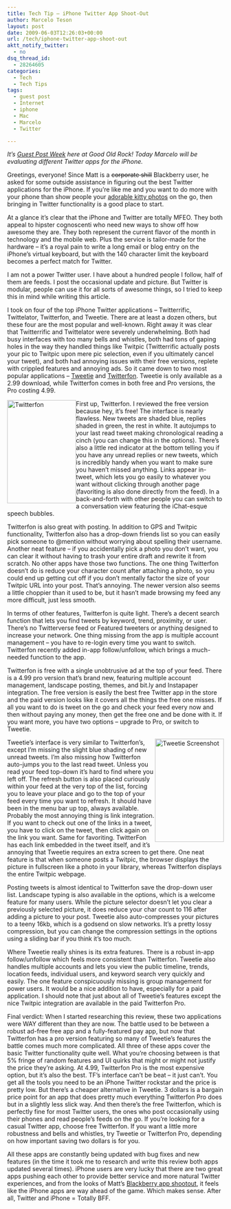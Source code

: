 ```yaml
---
title: Tech Tip – iPhone Twitter App Shoot-Out
author: Marcelo Teson
layout: post
date: 2009-06-03T12:26:03+00:00
url: /tech/iphone-twitter-app-shoot-out
aktt_notify_twitter:
  - no
dsq_thread_id:
  - 28264605
categories:
  - Tech
  - Tech Tips
tags:
  - guest post
  - Internet
  - iphone
  - Mac
  - Marcelo
  - Twitter

---
```

_It&#8217;s [Guest Post Week][1] here at Good Old Rock! Today Marcelo will be evaluating different Twitter apps for the iPhone._

Greetings, everyone! Since Matt is a <span style="text-decoration: line-through;">corporate shill</span> Blackberry user, he asked for some outside assistance in figuring out the best Twitter applications for the iPhone. If you&#8217;re like me and you want to do more with your phone than show people your <a id="une4" title="OMG BABIES" href="https://www.flickr.com/search/?q=kitty&w=11868335%40N00" target="_blank">adorable kitty photos</a> on the go, then bringing in Twitter functionality is a good place to start.

At a glance it&#8217;s clear that the iPhone and Twitter are totally MFEO. They both appeal to hipster cognoscenti who need new ways to show off how awesome they are. They both represent the current flavor of the month in technology and the mobile web. Plus the service is tailor-made for the hardware &#8211; it&#8217;s a royal pain to write a long email or blog entry on the iPhone&#8217;s virtual keyboard, but with the 140 character limit the keyboard becomes a perfect match for Twitter.

I am not a power Twitter user. I have about a hundred people I follow, half of them are feeds. I post the occasional update and picture. But Twitter is modular, people can use it for all sorts of awesome things, so I tried to keep this in mind while writing this article.

I took on four of the top iPhone Twitter applications &#8211; Twitterrific, Twittelator, Twitterfon, and Tweetie. There are at least a dozen others, but these four are the most popular and well-known. Right away it was clear that Twitterrific and Twittelator were severely underwhelming. Both had busy interfaces with too many bells and whistles, both had tons of gaping holes in the way they handled things like Twitpic (Twitterrific actually posts your pic to Twitpic upon mere pic selection, even if you ultimately cancel your tweet), and both had annoying issues with their free versions, replete with crippled features and annoying ads. So it came down to two most popular applications &#8211; <a id="w8nk" title="Tweetie" href="https://www.atebits.com/tweetie-iphone/" target="_blank">Tweetie</a> and <a id="fd2j" title="Twitterfon" href="https://twitterfon.net/" target="_blank">Twitterfon</a>. Tweetie is only available as a 2.99 download, while Twitterfon comes in both free and Pro versions, the Pro costing 4.99.

<a title="Click here for a bigger version" href="https://www.flickr.com/photos/mteson/3554659350/" target="_blank"><img class="alignleft" style="float: left;" src="https://farm3.static.flickr.com/2436/3554659350_1e12fa5f4a.jpg" alt="Twitterfon" width="160" height="240" /></a>First up, Twitterfon. I reviewed the free version because hey, it&#8217;s free! The interface is nearly flawless. New tweets are shaded blue, replies shaded in green, the rest in white. It autojumps to your last read tweet making chronological reading a cinch (you can change this in the options). There&#8217;s also a little red indicator at the bottom telling you if you have any unread replies or new tweets, which is incredibly handy when you want to make sure you haven&#8217;t missed anything. Links appear in-tweet, which lets you go easily to whatever you want without clicking through another page (favoriting is also done directly from the feed). In a back-and-forth with other people you can switch to a conversation view featuring the iChat-esque speech bubbles.

Twitterfon is also great with posting. In addition to GPS and Twitpic functionality, Twitterfon also has a drop-down friends list so you can easily pick someone to @mention without worrying about spelling their username. Another neat feature &#8211; if you accidentally pick a photo you don&#8217;t want, you can clear it without having to trash your entire draft and rewrite it from scratch. No other apps have those two functions. The one thing Twitterfon doesn&#8217;t do is reduce your character count after attaching a photo, so you could end up getting cut off if you don&#8217;t mentally factor the size of your Twitpic URL into your post. That&#8217;s annoying. The newer version also seems a little choppier than it used to be, but it hasn&#8217;t made browsing my feed any more difficult, just less smooth.

In terms of other features, Twitterfon is quite light. There&#8217;s a decent search function that lets you find tweets by keyword, trend, proximity, or user. There&#8217;s no Twitterverse feed or Featured tweeters or anything designed to increase your network. One thing missing from the app is multiple account management &#8211; you have to re-login every time you want to switch. Twitterfon recently added in-app follow/unfollow, which brings a much-needed function to the app.

Twitterfon is free with a single unobtrusive ad at the top of your feed. There is a 4.99 pro version that&#8217;s brand new, featuring multiple account management, landscape posting, themes, and bit.ly and Instapaper integration. The free version is easily the best free Twitter app in the store and the paid version looks like it covers all the things the free one misses. If all you want to do is tweet on the go and check your feed every now and then without paying any money, then get the free one and be done with it. If you want more, you have two options &#8211; upgrade to Pro, or switch to Tweetie.

<a href="https://www.flickr.com/photos/mteson/3553853665/in/photostream/" target="_blank"><img class="alignright" style="float: right;" src="https://farm4.static.flickr.com/3658/3553853665_737c139ace.jpg?v=0" alt="Tweetie Screenshot" width="160" height="240" /></a>Tweetie&#8217;s interface is very similar to Twitterfon&#8217;s, except I&#8217;m missing the slight blue shading of new unread tweets. I&#8217;m also missing how Twitterfon auto-jumps you to the last read tweet. Unless you read your feed top-down it&#8217;s hard to find where you left off. The refresh button is also placed curiously within your feed at the very top of the list, forcing you to leave your place and go to the top of your feed every time you want to refresh. It should have been in the menu bar up top, always available. Probably the most annoying thing is link integration. If you want to check out one of the links in a tweet, you have to click on the tweet, then click again on the link you want. Same for favoriting. TwitterFon has each link embedded in the tweet itself, and it&#8217;s annoying that Tweetie requires an extra screen to get there. One neat feature is that when someone posts a Twitpic, the browser displays the picture in fullscreen like a photo in your library, whereas Twitterfon displays the entire Twitpic webpage.

Posting tweets is almost identical to Twitterfon save the drop-down user list. Landscape typing is also available in the options, which is a welcome feature for many users. While the picture selector doesn&#8217;t let you clear a previously selected picture, it does reduce your char count to 116 after adding a picture to your post. Tweetie also auto-compresses your pictures to a teeny 16kb, which is a godsend on slow networks. It&#8217;s a pretty lossy compression, but you can change the compression settings in the options using a sliding bar if you think it&#8217;s too much.

Where Tweetie really shines is its extra features. There is a robust in-app follow/unfollow which feels more consistent than Twitterfon. Tweetie also handles multiple accounts and lets you view the public timeline, trends, location feeds, individual users, and keyword search very quickly and easily. The one feature conspicuously missing is group management for power users. It would be a nice addition to have, especially for a paid application. I should note that just about all of Tweetie&#8217;s features except the nice Twitpic integration are available in the paid Twitterfon Pro.

Final verdict: When I started researching this review, these two applications were WAY different than they are now. The battle used to be between a robust ad-free free app and a fully-featured pay app, but now that Twitterfon has a pro version featuring so many of Tweetie&#8217;s features the battle comes much more complicated. All three of these apps cover the basic Twitter functionality quite well. What you&#8217;re choosing between is that 5% fringe of random features and UI quirks that might or might not justify the price they&#8217;re asking. At 4.99, Twitterfon Pro is the most expensive option, but it&#8217;s also the best. TF&#8217;s interface can&#8217;t be beat &#8211; it just can&#8217;t. You get all the tools you need to be an iPhone Twitter rockstar and the price is pretty low. But there&#8217;s a cheaper alternative in Tweetie. 3 dollars is a bargain price point for an app that does pretty much everything Twitterfon Pro does but in a slightly less slick way. And then there&#8217;s the free Twitterfon, which is perfectly fine for most Twitter users, the ones who post occasionally using their phones and read people&#8217;s feeds on the go. If you&#8217;re looking for a casual Twitter app, choose free Twitterfon. If you want a little more robustness and bells and whistles, try Tweetie or Twitterfon Pro, depending on how important saving two dollars is for you.

All these apps are constantly being updated with bug fixes and new features (in the time it took me to research and write this review both apps updated several times). iPhone users are very lucky that there are two great apps pushing each other to provide better service and more natural Twitter experiences, and from the looks of Matt&#8217;s <a id="hqga" title="Blackberry app shootout" href="../2009/02/19/blackberry-twitter-client-shoot-out/" target="_blank">Blackberry app shootout</a>, it feels like the iPhone apps are way ahead of the game. Which makes sense. After all, Twitter and iPhone = Totally BFF.

 [1]: /tags/guest-post/